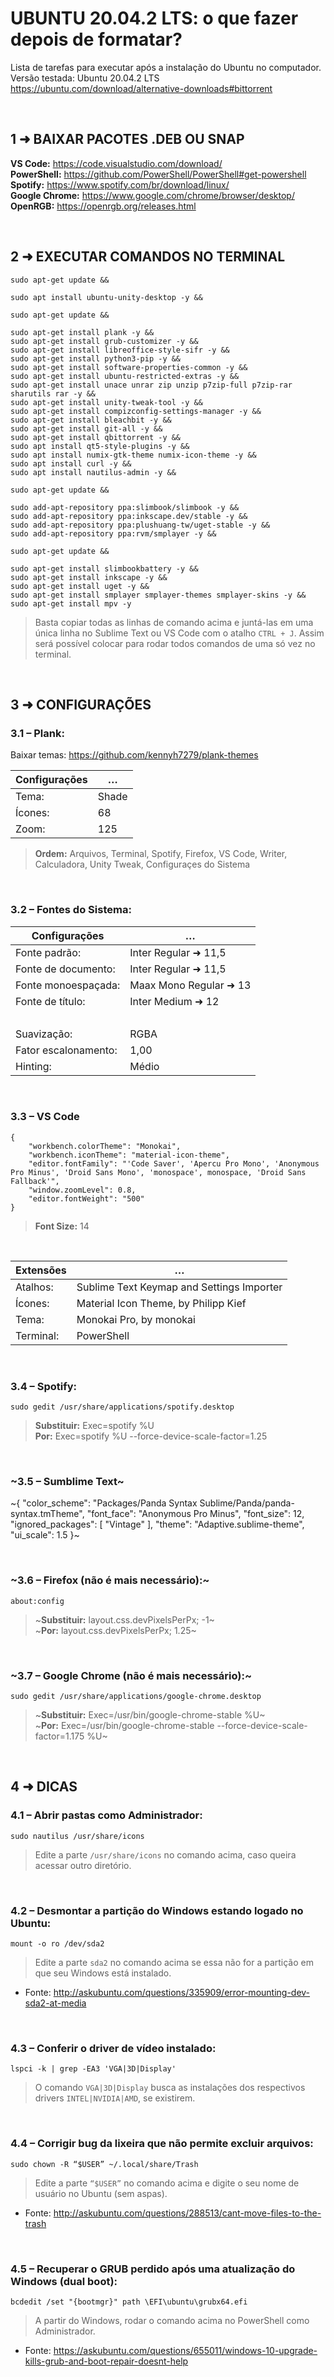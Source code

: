 # UBUNTU 20.04.2 LTS: o que fazer depois de formatar?
Lista de tarefas para executar após a instalação do Ubuntu no computador. <br/>
Versão testada: Ubuntu 20.04.2 LTS
<br/>
https://ubuntu.com/download/alternative-downloads#bittorrent

<br/>

## 1 ➜ BAIXAR PACOTES .DEB OU SNAP
**VS Code:** https://code.visualstudio.com/download/ <br/> 
**PowerShell:** https://github.com/PowerShell/PowerShell#get-powershell <br/> 
**Spotify:** https://www.spotify.com/br/download/linux/ <br/>
**Google Chrome:** https://www.google.com/chrome/browser/desktop/ <br/>
**OpenRGB:** https://openrgb.org/releases.html

<br/>

## 2 ➜ EXECUTAR COMANDOS NO TERMINAL
	sudo apt-get update && 

	sudo apt install ubuntu-unity-desktop -y && 

	sudo apt-get update && 

	sudo apt-get install plank -y && 
	sudo apt-get install grub-customizer -y && 
	sudo apt-get install libreoffice-style-sifr -y && 
	sudo apt-get install python3-pip -y && 
	sudo apt-get install software-properties-common -y && 
	sudo apt-get install ubuntu-restricted-extras -y && 
	sudo apt-get install unace unrar zip unzip p7zip-full p7zip-rar sharutils rar -y && 
	sudo apt-get install unity-tweak-tool -y && 
	sudo apt-get install compizconfig-settings-manager -y && 
	sudo apt-get install bleachbit -y && 
	sudo apt-get install git-all -y && 
	sudo apt-get install qbittorrent -y && 
	sudo apt install qt5-style-plugins -y && 
	sudo apt install numix-gtk-theme numix-icon-theme -y && 
	sudo apt install curl -y && 
	sudo apt install nautilus-admin -y && 

	sudo apt-get update && 

	sudo add-apt-repository ppa:slimbook/slimbook -y && 
	sudo add-apt-repository ppa:inkscape.dev/stable -y && 
	sudo add-apt-repository ppa:plushuang-tw/uget-stable -y && 
	sudo add-apt-repository ppa:rvm/smplayer -y && 

	sudo apt-get update && 

	sudo apt-get install slimbookbattery -y && 
	sudo apt-get install inkscape -y && 
	sudo apt-get install uget -y && 
	sudo apt-get install smplayer smplayer-themes smplayer-skins -y && 
	sudo apt-get install mpv -y

> Basta copiar todas as linhas de comando acima e juntá-las em uma única linha no Sublime Text ou VS Code com o atalho `CTRL + J`. Assim será possível colocar para rodar todos comandos de uma só vez no terminal.

<br/>

## 3 ➜ CONFIGURAÇÕES
### 3.1 – Plank:
Baixar temas: https://github.com/kennyh7279/plank-themes

|  Configurações   |             …             |
|       ---        |            ---            |
|  Tema:           |  Shade                    |
|  Ícones:         |  68                       |
|  Zoom:           |  125                      |

>**Ordem:** Arquivos, Terminal, Spotify, Firefox, VS Code, Writer, Calculadora, Unity Tweak, Configuraçes do Sistema

<br/>

### 3.2 – Fontes do Sistema:
|  Configurações        |            …            |
|          ---          |           ---           |
|  Fonte padrão:        |  Inter Regular ➜ 11,5   |
|  Fonte de documento:  |  Inter Regular ➜ 11,5   |
|  Fonte monoespaçada:  |  Maax Mono Regular ➜ 13 |
|  Fonte de título:     |  Inter Medium ➜ 12      |
|           ⠀           |            ⠀            |
|  Suavização:          |  RGBA                   |
|  Fator escalonamento: |  1,00                   |
|  Hinting:             |  Médio                  |

<br/>

### 3.3 – VS Code
	{
	    "workbench.colorTheme": "Monokai",
	    "workbench.iconTheme": "material-icon-theme",
	    "editor.fontFamily": "'Code Saver', 'Apercu Pro Mono', 'Anonymous Pro Minus', 'Droid Sans Mono', 'monospace', monospace, 'Droid Sans Fallback'",
	    "window.zoomLevel": 0.8,
	    "editor.fontWeight": "500"
	}
>**Font Size:** 14

<br/>

|  Extensões        |                      …                      |
|        ---        |                     ---                     |
|  Atalhos:         |  Sublime Text Keymap and Settings Importer  |
|  Ícones:          |  Material Icon Theme, by Philipp Kief       |
|  Tema:            |  Monokai Pro, by monokai                    |
|  Terminal:        |  PowerShell                                 |

<br/>

### 3.4 – Spotify:
	sudo gedit /usr/share/applications/spotify.desktop
>**Substituir:** Exec=spotify %U <br/>
>**Por:** Exec=spotify %U --force-device-scale-factor=1.25

<br/>

### ~3.5 – Sumblime Text~

~{
"color_scheme": "Packages/Panda Syntax Sublime/Panda/panda-syntax.tmTheme",
"font_face": "Anonymous Pro Minus",
"font_size": 12,
"ignored_packages":
[
"Vintage"
],
"theme": "Adaptive.sublime-theme",
"ui_scale": 1.5
}~

<br/>

### ~3.6 – Firefox (não é mais necessário):~
	about:config
>~**Substituir:** layout.css.devPixelsPerPx; -1~ <br/>
>~**Por:** layout.css.devPixelsPerPx; 1.25~

<br/>

### ~3.7 – Google Chrome (não é mais necessário):~
	sudo gedit /usr/share/applications/google-chrome.desktop
>~**Substituir:** Exec=/usr/bin/google-chrome-stable %U~ <br/>
>~**Por:** Exec=/usr/bin/google-chrome-stable --force-device-scale-factor=1.175 %U~

<br/>

## 4 ➜ DICAS

### 4.1 – Abrir pastas como Administrador:
	sudo nautilus /usr/share/icons
> Edite a parte `/usr/share/icons` no comando acima, caso queira acessar outro diretório.

<br/>

### 4.2 – Desmontar a partição do Windows estando logado no Ubuntu:
	mount -o ro /dev/sda2
> Edite a parte `sda2` no comando acima se essa não for a partição em que seu Windows está instalado.
- Fonte: http://askubuntu.com/questions/335909/error-mounting-dev-sda2-at-media

<br/>

### 4.3 – Conferir o driver de vídeo instalado:
	lspci -k | grep -EA3 'VGA|3D|Display'
> O comando `VGA|3D|Display` busca as instalações dos respectivos drivers `INTEL|NVIDIA|AMD`, se existirem.

<br/>

### 4.4 – Corrigir bug da lixeira que não permite excluir arquivos:
	sudo chown -R “$USER” ~/.local/share/Trash
> Edite a parte `“$USER”` no comando acima e digite o seu nome de usuário no Ubuntu (sem aspas).
- Fonte: http://askubuntu.com/questions/288513/cant-move-files-to-the-trash

<br/>

### 4.5 – Recuperar o GRUB perdido após uma atualização do Windows (dual boot):
	bcdedit /set "{bootmgr}" path \EFI\ubuntu\grubx64.efi
> A partir do Windows, rodar o comando acima no PowerShell como Administrador.
- Fonte: https://askubuntu.com/questions/655011/windows-10-upgrade-kills-grub-and-boot-repair-doesnt-help

<br/>
